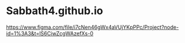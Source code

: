 # Sabbath4.github.io
https://www.figma.com/file/i7cNen46gWx4aVUjYKpPPc/Project?node-id=1%3A3&t=lS6CiwZcgWAzefXs-0
